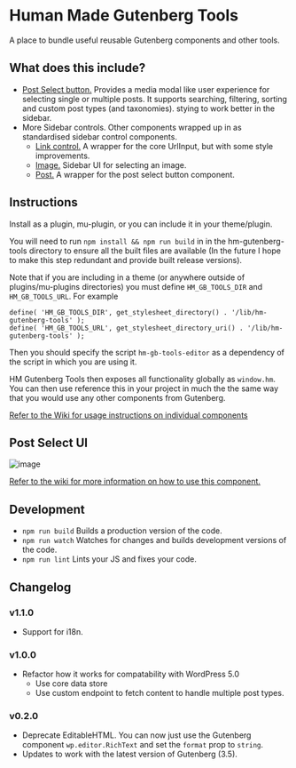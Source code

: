 Human Made Gutenberg Tools
==========================

A place to bundle useful reusable Gutenberg components and other tools.

## What does this include?

* [Post Select button.](https://github.com/humanmade/hm-gutenberg-tools/wiki/Post-Select-Button) Provides a media modal like user experience for selecting single or multiple posts. It supports searching, filtering, sorting and custom post types (and taxonomies).
stying to work better in the sidebar.
* More Sidebar controls. Other components wrapped up in as standardised sidebar control components.
    * [Link control.](https://github.com/humanmade/hm-gutenberg-tools/wiki/Link-Control) A wrapper for the core UrlInput, but with some style improvements.
    * [Image.](https://github.com/humanmade/hm-gutenberg-tools/wiki/Image-Control) Sidebar UI for selecting an image.
    * [Post.](https://github.com/humanmade/hm-gutenberg-tools/wiki/Post-Select-Button) A wrapper for the post select button component.

## Instructions

Install as a plugin, mu-plugin, or you can include it in your theme/plugin.

You will need to run `npm install && npm run build` in in the hm-gutenberg-tools directory to ensure all the built files are available (In the future I hope to make this step redundant and provide built release versions).

Note that if you are including in a theme (or anywhere outside of plugins/mu-plugins directories) you must define `HM_GB_TOOLS_DIR` and `HM_GB_TOOLS_URL`. For example

```
define( 'HM_GB_TOOLS_DIR', get_stylesheet_directory() . '/lib/hm-gutenberg-tools' );
define( 'HM_GB_TOOLS_URL', get_stylesheet_directory_uri() . '/lib/hm-gutenberg-tools' );
```

Then you should specify the script `hm-gb-tools-editor` as a dependency of the script in which you are using it.

HM Gutenberg Tools then exposes all functionality globally as `window.hm`. You can then use reference this in your project in much the the same way that you would use any other components from Gutenberg.

[Refer to the Wiki for usage instructions on individual components](https://github.com/humanmade/hm-gutenberg-tools/wiki)

## Post Select UI

![image](https://user-images.githubusercontent.com/494927/35505702-d334667e-04de-11e8-8afc-4e21b1f83138.png)

[Refer to the wiki for more information on how to use this component.](https://github.com/humanmade/hm-gutenberg-tools/wiki/Post-Select-Button)

## Development

* `npm run build` Builds a production version of the code.
* `npm run watch` Watches for changes and builds development versions of the code.
* `npm run lint` Lints your JS and fixes your code.

## Changelog

### v1.1.0

* Support for i18n.

### v1.0.0

* Refactor how it works for compatability with WordPress 5.0
    * Use core data store
    * Use custom endpoint to fetch content to handle multiple post types.

### v0.2.0

* Deprecate EditableHTML. You can now just use the Gutenberg component `wp.editor.RichText` and set the `format` prop to `string`.
* Updates to work with the latest version of Gutenberg (3.5).
